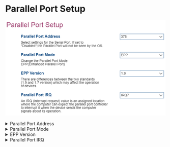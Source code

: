 # Parallel Port Setup #

<!-- MODEL: S only -->

![](./img/thinkcenter_parallel_port_setup.png)
<details><summary>Parallel Port Address</summary>

Options:

1.  **378** - enables logical parallel port 378. Default.
2.  278 - enables logical parallel port 278.
3.  Disabled - disables the parallel port. The parallel port will not be seen by the OS.

<!-- TODO: add WMI -->
</details>

<details><summary>Parallel Port Mode</summary>

The parallel port mode has only one value: EPP (Enhanced Parallel Port).

<!-- TODO: add WMI -->
</details>

<details><summary>EPP Version</summary>
Version of the EPP (Enhanced Parallel Port) standard used.

Options:

1.  **1.9** - enables version 1.9. Default.
2.  1.7 - enables version 1.7.

<!-- TODO: add WMI -->
?> Version 1.7 is supported as an optional setting for backward compatibility with older devices. There are differences between versions 1.9 and 1.7 which may affect the operation of devices.

</details>

<details><summary>Parallel Port IRQ</summary>
Settings for the IRQ (Interrupt Request) line.

Options:

1.  **IRQ7** - enables interrupt line 7. Default.
2.  IRQ 5 - enables interrupt line 5.

<!-- TODO: add WMI -->
</details>
